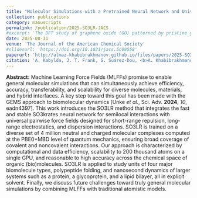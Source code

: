 ```yaml
---
title: "Molecular Simulations with a Pretrained Neural Network and Universal Pairwise Force Fields"
collection: publications
category: manuscripts
permalink: /publication/2025-SO3LR-JACS
#excerpt: 'The DFT study of graphene oxide (GO) patterned by pristine graphene nanoroads, where I explored how various GO compositions and nanoroads width and orientations affect electronic properties of this nanostructured material. Similar to fluorinated graphene, the band gap exhibits oscillatory decrease with broadening nanoroads. The emerging edge magnetism suggests possible applications of patterned GO in optoelectronics and spintronics.'
date: 2025-08-31
venue: 'The Journal of the American Chemical Society'
#slidesurl: 'https://doi.org/10.1021/jacs.5c09558'
paperurl: 'http://almaz-khabibrakhmanov.github.io/files/papers/2025-SO3LR-JACS.pdf'
citation: 'A. Kabylda, J. T. Frank, S. Suárez-Dou, <b>A. Khabibrakhmanov</b>, L. M. Sandonas, O. T. Unke, S. Chmiela, K.-R. Müller, A. Tkatchenko, <a href="https://doi.org/10.1021/jacs.5c09558">Molecular Simulations with a Pretrained Neural Network and Universal Pairwise Force Fields</a>, <i>J. Am. Chem. Soc.</i> <b>147</b>, 33723–33734 (2025).'
---
```

<b>Abstract:</b> Machine Learning Force Fields (MLFFs) promise to enable general molecular simulations that can simultaneously achieve efficiency, accuracy, transferability, and scalability for diverse molecules, materials, and hybrid interfaces. A key step toward this goal has been made with the GEMS approach to biomolecular dynamics [Unke <i>et al.</i>, Sci. Adv. <b>2024</b>, <i>10</i>, eadn4397]. This work introduces the SO3LR method that integrates the fast and stable SO3krates neural network for semilocal interactions with universal pairwise force fields designed for short-range repulsion, long-range electrostatics, and dispersion interactions. SO3LR is trained on a diverse set of 4 million neutral and charged molecular complexes computed at the PBE0+MBD level of quantum mechanics, ensuring broad coverage of covalent and noncovalent interactions. Our approach is characterized by computational and data efficiency, scalability to 200 thousand atoms on a single GPU, and reasonable to high accuracy across the chemical space of organic (bio)molecules. SO3LR is applied to study units of four major biomolecule types, polypeptide folding, and nanosecond dynamics of larger systems such as a protein, a glycoprotein, and a lipid bilayer, all in explicit solvent. Finally, we discuss future challenges toward truly general molecular simulations by combining MLFFs with traditional atomistic models.

